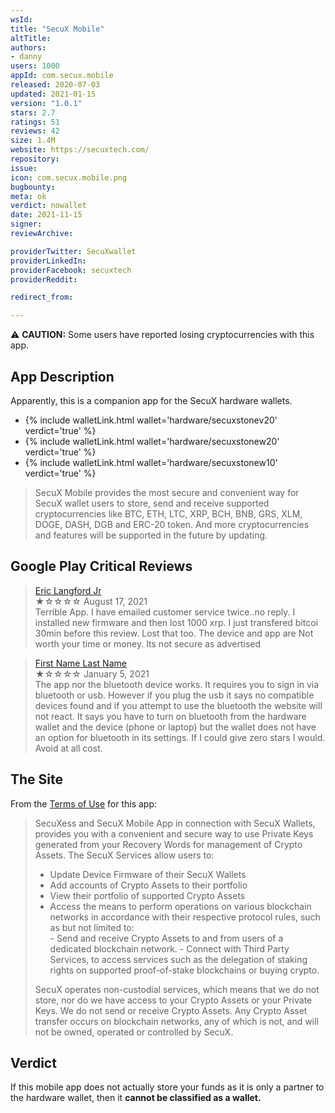 ```yaml
---
wsId: 
title: "SecuX Mobile"
altTitle: 
authors:
- danny
users: 1000
appId: com.secux.mobile
released: 2020-07-03
updated: 2021-01-15
version: "1.0.1"
stars: 2.7
ratings: 51
reviews: 42
size: 1.4M
website: https://secuxtech.com/
repository: 
issue: 
icon: com.secux.mobile.png
bugbounty: 
meta: ok
verdict: nowallet
date: 2021-11-15
signer: 
reviewArchive:

providerTwitter: SecuXwallet
providerLinkedIn: 
providerFacebook: secuxtech
providerReddit: 

redirect_from:

---
```


⚠️ **CAUTION:** Some users have reported losing cryptocurrencies with this app.

## App Description

Apparently, this is a companion app for the SecuX hardware wallets.

* {% include walletLink.html wallet='hardware/secuxstonev20' verdict='true' %}
* {% include walletLink.html wallet='hardware/secuxstonew20' verdict='true' %}
* {% include walletLink.html wallet='hardware/secuxstonew10' verdict='true' %}

> SecuX Mobile provides the most secure and convenient way for SecuX wallet users to store, send and receive supported cryptocurrencies like BTC, ETH, LTC, XRP, BCH, BNB, GRS, XLM, DOGE, DASH, DGB and ERC-20 token. And more cryptocurrencies and features will be supported in the future by updating.

## Google Play Critical Reviews

> [Eric Langford Jr](https://play.google.com/store/apps/details?id=com.secux.mobile&reviewId=gp%3AAOqpTOHZenz5GPv08CzZ5BpB4KUGaWh-H0jqxcNaiGYX4shst7rpu0e46w0vbdSEXeDuuIYGS7uZmbjsxMnn5Q)<br>
  ★☆☆☆☆ August 17, 2021 <br>
       Terrible App. I have emailed customer service twice..no reply. I installed new firmware and then lost 1000 xrp. I just transfered bitcoi 30min before this review. Lost that too. The device and app are Not worth your time or money. Its not secure as advertised

> [First Name Last Name](https://play.google.com/store/apps/details?id=com.secux.mobile&reviewId=gp%3AAOqpTOGV75yIR7SdcDxc3mwzcNL2vv6l4zNzF3GyoxYE3jiW875WsOw9U9pRfkMbe7LbOk-rgimzmeQv0n8t_g)<br>
  ★☆☆☆☆ January 5, 2021 <br>
       The app nor the bluetooth device works. It requires you to sign in via bluetooth or usb. However if you plug the usb it says no compatible devices found and if you attempt to use the bluetooth the website will not react. It says you have to turn on bluetooth from the hardware wallet and the device (phone or laptop) but the wallet does not have an option for bluetooth in its settings. If I could give zero stars I would. Avoid at all cost.

## The Site

From the [Terms of Use](https://secuxtech.com/secuxess-and-secux-mobile-app-terms-of-use/) for this app: 

> SecuXess and SecuX Mobile App in connection with SecuX Wallets, provides you with a convenient and secure way to use Private Keys generated from your Recovery Words for management of Crypto Assets.
The SecuX Services allow users to:
>  - Update Device Firmware of their SecuX Wallets
>  - Add accounts of Crypto Assets to their portfolio
>  - View their portfolio of supported Crypto Assets
>  - Access the means to perform operations on various blockchain networks in accordance with their respective protocol rules, such as but not limited to:   
    - Send and receive Crypto Assets to and from users of a dedicated blockchain network.
    - Connect with Third Party Services, to access services such as the delegation of staking rights on supported proof-of-stake blockchains or buying crypto.
>
> SecuX operates non-custodial services, which means that we do not store, nor do we have access to your Crypto Assets or your Private Keys. We do not send or receive Crypto Assets. Any Crypto Asset transfer occurs on blockchain networks, any of which is not, and will not be owned, operated or controlled by SecuX.


## Verdict

If this mobile app does not actually store your funds as it is only a partner to the hardware wallet, then it **cannot be classified as a wallet.**
